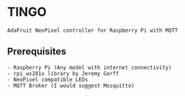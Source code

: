 # TINGO
	AdaFruit NeoPixel controller for Raspberry Pi with MQTT

## Prerequisites
	- Raspberry Pi (Any model with internet connectivity)
	- rpi_ws281x library by Jeremy Garff
	- NeoPixel compatible LEDs
	- MQTT Broker (I would suggest Mosquitto)
